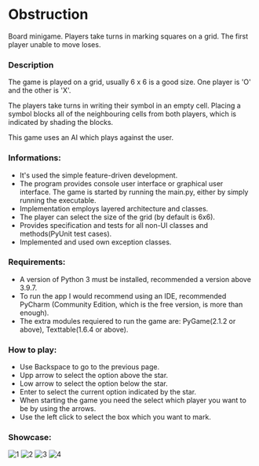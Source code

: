 # Obstruction
Board minigame. Players take turns in marking squares on a grid. The first player unable to move loses.

### Description
The game is played on a grid, usually 6 x 6 is a good size. One player is 'O' and the other is 'X'.

The players take turns in writing their symbol in an empty cell. Placing a symbol blocks all of the neighbouring cells from both players, which is indicated by shading the blocks.

This game uses an AI which plays against the user.

### Informations:
- It's used the simple feature-driven development.
- The program provides console user interface or graphical user interface. The game is started by running the main.py, either by simply running the executable.
- Implementation employs layered architecture and classes.
- The player can select the size of the grid (by default is 6x6).
- Provides specification and tests for all non-UI classes and methods(PyUnit test cases).
- Implemented and used own exception classes.

### Requirements:
- A version of Python 3 must be installed, recommended a version above 3.9.7.
- To run the app I would recommend using an IDE, recommended PyCharm (Community Edition, which is the free version, is more than enough).
- The extra modules requiered to run the game are: PyGame(2.1.2 or above), Texttable(1.6.4 or above).

### How to play:
- Use Backspace to go to the previous page.
- Upp arrow to select the option above the star.
- Low arrow to select the option below the star.
- Enter to select the current option indicated by the star.
- When starting the game you need the select which player you want to be by using the arrows.
- Use the left click to select the box which you want to mark. 

### Showcase:
![1](https://user-images.githubusercontent.com/9745845/236552142-dc08023d-0016-4822-8e32-fc3422c7c6e0.PNG)
![2](https://user-images.githubusercontent.com/9745845/236552146-91dfae60-dd7c-4a02-9d72-0d415393b7c8.PNG)
![3](https://user-images.githubusercontent.com/9745845/236552148-d3f232c4-3bc6-4fe6-93cd-6343a54b21e5.PNG)
![4](https://user-images.githubusercontent.com/9745845/236552149-1bd43209-1f6b-4009-9976-82a7d6051c72.PNG)
